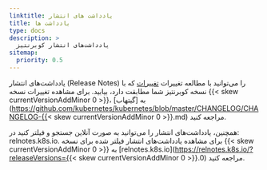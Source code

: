 ```yaml
---
linktitle: یادداشت های انتشار
title: یادداشت ها
type: docs
description: >
  یادداشت‌های انتشار کوبرنتیز
sitemap:
  priority: 0.5
---
```

یادداشت‌های انتشار (Release Notes) را می‌توانید با مطالعه تغییرات [تغییرات](https://github.com/kubernetes/kubernetes/tree/master/CHANGELOG) که با نسخه کوبرنتیز شما مطابقت دارد، بیابید.
برای مشاهده تغییرات نسخه {{< skew currentVersionAddMinor 0 >}}، به [گیتهاب](https://github.com/kubernetes/kubernetes/blob/master/CHANGELOG/CHANGELOG-{{< skew currentVersionAddMinor 0 >}}.md) مراجعه کنید.

همچنین، یادداشت‌های انتشار را می‌توانید به صورت آنلاین جستجو و فیلتر کنید در: relnotes.k8s.io.
برای مشاهده یادداشت‌های انتشار فیلتر شده برای نسخه {{< skew currentVersionAddMinor 0 >}} به [relnotes.k8s.io](https://relnotes.k8s.io/?releaseVersions={{< skew currentVersionAddMinor 0 >}}.0) مراجعه کنید.